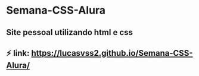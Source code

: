 # Semana-CSS-Alura
## Site pessoal utilizando html e css

## :zap: link: https://lucasvss2.github.io/Semana-CSS-Alura/
